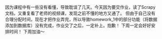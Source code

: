 因为课程中有一些没有看懂，导致耽误了几天。今天因为要交作业，读了Scrapy文档，又重复看了老师的视频课，发现之前不懂的地方又通了。
但由于自己没有合理分配时间，现在才把作业弄完，所以导致homework_1中的部分功能（将数据添加到数据库）没有完成，作业交了之后，一定补上。抱歉！
下周一定会好好安排时间！
下周加油～